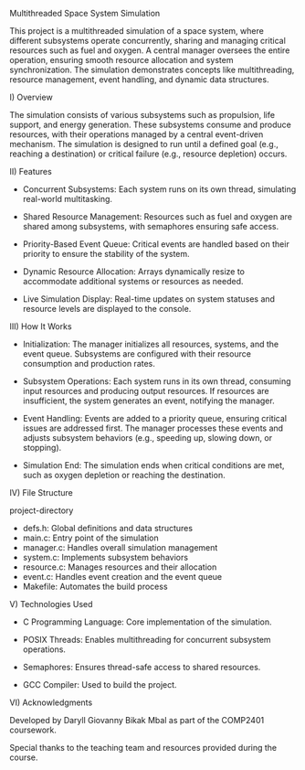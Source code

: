 Multithreaded Space System Simulation

This project is a multithreaded simulation of a space system, where different subsystems operate concurrently, sharing and managing critical resources such as fuel and oxygen.
A central manager oversees the entire operation, ensuring smooth resource allocation and system synchronization. 
The simulation demonstrates concepts like multithreading, resource management, event handling, and dynamic data structures.

I) Overview

The simulation consists of various subsystems such as propulsion, life support, and energy generation. 
These subsystems consume and produce resources, with their operations managed by a central event-driven mechanism. 
The simulation is designed to run until a defined goal (e.g., reaching a destination) or critical failure (e.g., resource depletion) occurs.

II) Features

 - Concurrent Subsystems: Each system runs on its own thread, simulating real-world multitasking.

 - Shared Resource Management: Resources such as fuel and oxygen are shared among subsystems, with semaphores ensuring safe access.

 - Priority-Based Event Queue: Critical events are handled based on their priority to ensure the stability of the system.

 - Dynamic Resource Allocation: Arrays dynamically resize to accommodate additional systems or resources as needed.

 - Live Simulation Display: Real-time updates on system statuses and resource levels are displayed to the console.

III) How It Works

- Initialization:
   The manager initializes all resources, systems, and the event queue. Subsystems are configured with their resource consumption and production rates.

- Subsystem Operations:
   Each system runs in its own thread, consuming input resources and producing output resources. If resources are insufficient, the system generates an event, notifying the manager.

- Event Handling:
   Events are added to a priority queue, ensuring critical issues are addressed first. The manager processes these events and adjusts subsystem behaviors (e.g., speeding up, slowing down, or stopping).

- Simulation End:
   The simulation ends when critical conditions are met, such as oxygen depletion or reaching the destination.

IV) File Structure

project-directory
 - defs.h: Global definitions and data structures
 - main.c: Entry point of the simulation
 - manager.c: Handles overall simulation management
 - system.c: Implements subsystem behaviors
 - resource.c: Manages resources and their allocation
 - event.c: Handles event creation and the event queue
 - Makefile: Automates the build process

V) Technologies Used

 - C Programming Language: Core implementation of the simulation.

 - POSIX Threads: Enables multithreading for concurrent subsystem operations.

 - Semaphores: Ensures thread-safe access to shared resources.

 - GCC Compiler: Used to build the project.

VI) Acknowledgments

Developed by Daryll Giovanny Bikak Mbal as part of the COMP2401 coursework.

Special thanks to the teaching team and resources provided during the course.
